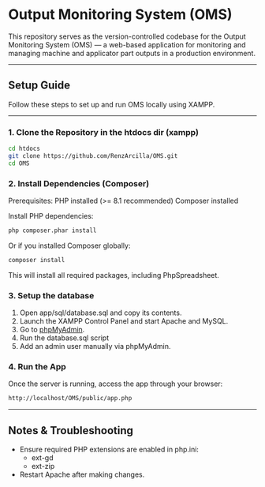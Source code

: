# Output Monitoring System (OMS)

This repository serves as the version-controlled codebase for the Output Monitoring System (OMS) — a web-based application for monitoring and managing machine and applicator part outputs in a production environment.

---

## Setup Guide 

Follow these steps to set up and run OMS locally using XAMPP.

---

### 1. Clone the Repository in the htdocs dir (xampp)
```bash
cd htdocs
git clone https://github.com/RenzArcilla/OMS.git
cd OMS
```

### 2. Install Dependencies (Composer)
Prerequisites:
PHP installed (>= 8.1 recommended)
Composer installed

Install PHP dependencies:
```bash
php composer.phar install
```

Or if you installed Composer globally:
```bash
composer install
```
This will install all required packages, including PhpSpreadsheet.

### 3. Setup the database
1. Open app/sql/database.sql and copy its contents.
2. Launch the XAMPP Control Panel and start Apache and MySQL.
3. Go to [phpMyAdmin](http://localhost/phpmyadmin/index.php).
4. Run the database.sql script
5. Add an admin user manually via phpMyAdmin.

### 4. Run the App
Once the server is running, access the app through your browser:
```bash
http://localhost/OMS/public/app.php
```

---

## Notes & Troubleshooting
- Ensure required PHP extensions are enabled in php.ini:
    - ext-gd
    - ext-zip
- Restart Apache after making changes.
